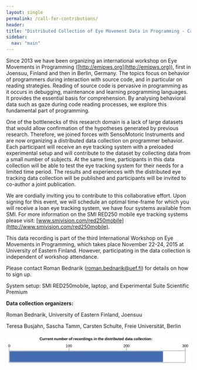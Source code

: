 ```yaml
---
layout: single
permalink: /call-for-contributions/
header:
title: "Distributed Collection of Eye Movement Data in Programming - Call for Contributions"
sidebar:
  nav: "main"
---
```


Since 2013 we have been organizing an international workshop on Eye Movements in Programming ([http://emipws.org](http://emipws.org)), first in Joensuu, Finland and then in Berlin, Germany. The topics focus on behavior of programmers during interaction with source code, and in particular on reading strategies. Reading of source code is pervasive in programming as it occurs in debugging, maintenance and learning programming languages. It provides the essential basis for comprehension. By analysing behavioral data such as gaze during code reading processes, we explore this fundamental part of programming.

One of the bottlenecks of this research domain is a lack of large datasets that would allow confirmation of the hypotheses generated by previous research. Therefore, we joined forces with SensoMotoric Instruments and are now organizing a distributed data collection on programmer behavior. Each participant will receive an eye tracking system with a preloaded experimental setup and will contribute to the dataset by collecting data from a small number of subjects. At the same time, participants in this data collection will be able to test the eye tracking system for their needs for a limited time period. The results and experiences with the distributed eye tracking data collection will be published and participants will be invited to co-author a joint publication.

We are cordially inviting you to contribute to this collaborative effort. Upon signing for this event, we will schedule an optimal time-frame for which you will receive a loan eye tracking system, we have four systems available from SMI. For more information on the SMI RED250 mobile eye tracking systems please visit: [www.smivision.com/red250mobile](http://www.smivision.com/red250mobile).

This data recording is part of the third International Workshop on Eye Movements in Programming, which takes place November 22-24, 2015 at University of Eastern Finland. However, participating in the data collection is independent of workshop attendance.

Please contact Roman Bednarik ([roman.bednarik@uef.fi](mailto:roman.bednarik@uef.fi)) for details on how to sign up.

System setup: SMI RED250mobile, laptop, and Experimental Suite Scientific Premium

**Data collection organizers:**

Roman Bednarik, University of Eastern Finland, Joensuu

Teresa Busjahn, Sascha Tamm, Carsten Schulte, Freie Universität, Berlin

![](/images/emip3_progress_call300.png)